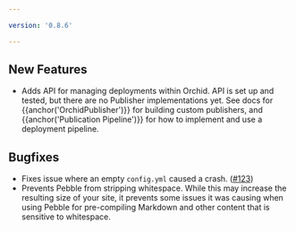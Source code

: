 ```yaml
---

version: '0.8.6'

---
```


## New Features

- Adds API for managing deployments within Orchid. API is set up and tested, but there are no Publisher implementations
    yet. See docs for {{anchor('OrchidPublisher')}} for building custom publishers, and 
    {{anchor('Publication Pipeline')}} for how to implement and use a deployment pipeline. 

## Bugfixes

- Fixes issue where an empty `config.yml` caused a crash. ([#123](https://github.com/JavaEden/Orchid/issues/123))
- Prevents Pebble from stripping whitespace. While this may increase the resulting size of your site, it prevents some
    issues it was causing when using Pebble for pre-compiling Markdown and other content that is sensitive to whitespace.